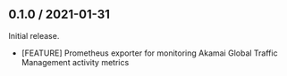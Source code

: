 ## 0.1.0 / 2021-01-31

Initial release.

* [FEATURE] Prometheus exporter for monitoring Akamai Global Traffic Management activity metrics
